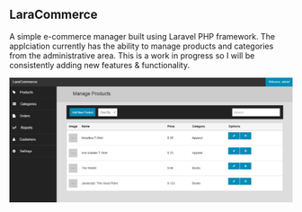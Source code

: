 ## LaraCommerce

A simple e-commerce manager built using Laravel PHP framework. The applciation currently has the ability to manage products and categories from the administrative area. This is a work in progress so I will be consistently adding new features & functionality.

![Dashboard screenshot](https://raw.githubusercontent.com/saraalfadil/LaraCommerce/master/app/assets/img/laravel-ecommerce.jpg)
